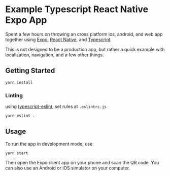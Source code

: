 # Example Typescript React Native Expo App

Spent a few hours on throwing an cross platform ios, android, and web app together using [Expo](https://expo.io/), [React Native](https://reactnative.dev/), and [Typescript](https://www.typescriptlang.org/)

This is not designed to be a production app, but rather a quick example with localization, navigation, and a few other things.

## Getting Started

```bash
yarn install
```

### Linting

using [typescript-eslint](https://typescript-eslint.io), set rules at `.eslintrc.js`

```bash
yarn eslint .
```

## Usage

To run the app in development mode, use:

```bash
yarn start
```

Then open the Expo client app on your phone and scan the QR code. You can also use an Android or iOS simulator on your computer.
